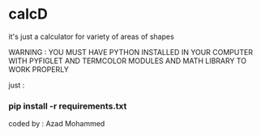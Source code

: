 # calcD
it's just a calculator for variety of areas of shapes 

WARNING : YOU MUST HAVE PYTHON INSTALLED IN YOUR COMPUTER WITH PYFIGLET AND TERMCOLOR MODULES AND MATH LIBRARY TO WORK PROPERLY


just : 


### pip install -r requirements.txt
coded by : Azad Mohammed
